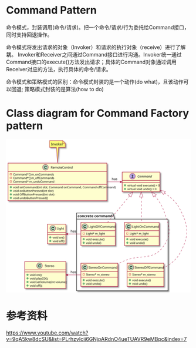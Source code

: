 # Command Pattern
命令模式，封装调用(命令/请求)。把一个命令/请求/行为委托给Command接口，同时支持回退操作。

命令模式将发出请求的对象（Invoker）和请求的执行对象（receive）进行了解耦。 Invoker和Receiver之间通过Command接口进行沟通。Invoker统一通过Command接口的execute()方法发出请求；具体的Command对象通过调用Receiver对应的方法，执行具体的命令/请求。

命令模式和策略模式的区别：命令模式封装的是一个动作(do what)，且该动作可以回退; 策略模式封装的是算法(how to do)




# Class diagram for Command Factory pattern
![Alt text](./uml/Command%20Pattern.svg)

# 参考资料
https://www.youtube.com/watch?v=9qA5kw8dcSU&list=PLrhzvIcii6GNjpARdnO4ueTUAVR9eMBpc&index=7






